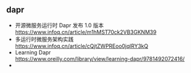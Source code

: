 ## dapr
- 开源微服务运行时 Dapr 发布 1.0 版本  
    https://www.infoq.cn/article/m1hMST70ck2VB3GKNM39
- 多运行时微服务架构实践  
    https://www.infoq.cn/article/cQjtZWPREoo0jqlRY3kQ
- Learning Dapr  
  https://www.oreilly.com/library/view/learning-dapr/9781492072416/
- 